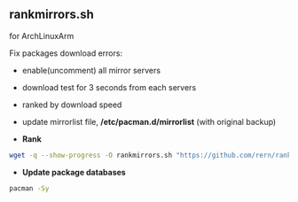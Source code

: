 rankmirrors.sh
---
for ArchLinuxArm  
  
Fix packages download errors:  
- enable(uncomment) all mirror servers
- download test for 3 seconds from each servers
- ranked by download speed  
- update mirrorlist file, **/etc/pacman.d/mirrorlist** (with original backup)

- **Rank**
```sh
wget -q --show-progress -O rankmirrors.sh "https://github.com/rern/rankmirrors/blob/master/rankmirrors.sh?raw=1"; chmod +x rankmirrors.sh; ./rankmirrors.sh
```

- **Update package databases**
```sh
pacman -Sy
```